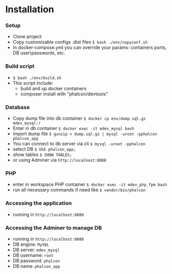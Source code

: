 # Installation

### Setup
* Clone project
* Copy customizable configs .dist files `$ bash ./env/copyconf.sh`
 * In docker-compose.yml you can override your params: containers ports, DB user\passwords, etc.

### Build script
* `$ bash ./env/build.sh`
* This script include: 
    * build and up docker containers
    * composer install with "phalcon/devtools"

### Database
* Copy dump file into db container `$ docker cp env/dump.sql.gz mdev_mysql:/`
* Enter in db container `$ docker exec -it mdev_mysql bash`
* import dump file `$ gunzip < dump.sql.gz | mysql -uroot -pphalcon phalcon_app`
* You can connect to db server via cli `$ mysql -uroot -pphalcon`
* select DB `$ USE phalcon_app;`
* show tables `$ SHOW TABLES;`
* or using Adminer via `http://localhost:8088`

### PHP
* enter in workspace PHP container `$ docker exec -it mdev_php_fpm bash`
* run all necessary commands if need like `$ vendor/bin/phalcon`

### Accessing the application
* running in `http://localhost:8080`

### Accessing the Adminer to manage DB
* running in `http://localhost:8088`
* DB engine: `MySQL`
* DB server: `mdev_mysql`
* DB username: `root`
* DB password: `phalcon`
* DB name: `phalcon_app`
